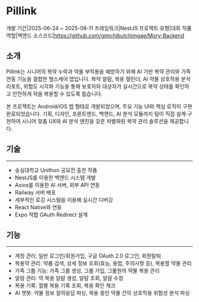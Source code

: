 # Pillink
<desc>개발 기간|2025-06-24 ~ 2025-08-11</desc>
<desc>프레임워크|NestJS</desc>
<desc>프로젝트 유형|대회 작품</desc>
<desc>역할|백엔드</desc>
<desc>소스코드|<a>https://github.com/gimchibutchimgae/Mory-Backend</a></desc>
## 소개
Pillink는 시니어의 복약 누락과 약물 부작용을 예방하기 위해 AI 기반 복약 관리와 가족 연동 기능을 결합한 헬스케어 앱입니다.
복약 알람, 복용 캘린더, AI 약물 상호작용 분석 리포트, 위험도 시각화 기능을 통해 보호자와 대상자가 실시간으로 복약 상태를 확인하고 안전하게 약을 복용할 수 있도록 돕습니다.

본 프로젝트는 Android/iOS 앱 형태로 개발되었으며, 주요 기능 UI와 핵심 로직이 구현 완료되었습니다. 기획, 디자인, 프론트엔드, 백엔드, AI 분석 모듈까지 팀이 직접 설계·구현하여 시니어 맞춤 UX와 AI 분석 엔진을 갖춘 차별화된 복약 관리 솔루션을 제공합니다.

## 기술
---
- 숭실대학교 Unithon 공모전 출전 작품
- NestJS를 이용한 백엔드 시스템 개발
- Axios를 이용한 AI 서버, 외부 API 연동
- Railway 서버 배포
- 세부적인 로깅 시스템을 이용해 실시간 디버깅
- React Native와 연동
- Expo 적합 OAuth Redirect 설계

## 기능
---
- 계정 관리: 일반 로그인/회원가입, 구글 OAuth 2.0 로그인, 회원탈퇴
- 복용약 관리: 약품 검색, 상세 정보 조회(효능, 용법, 주의사항 등), 복용할 약물 관리
- 가족 그룹 기능: 가족 그룹 생성, 그룹 가입, 그룹원의 약물 복용 관리
- 알람 관리: 약 복용 알람 생성, 알람 조회, 알람 수정
- 복용 기록: 월별 복용 기록 조회, 복용 확인 체크
- AI 챗봇: 약물 정보 질의응답 파싱, 복용 중인 약물 간의 상호작용 위험성 분석 파싱
